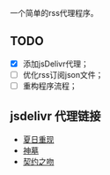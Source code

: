 一个简单的rss代理程序。

## TODO

- [x] 添加jsDelivr代理；
- [ ] 优化rss订阅json文件；
- [ ] 重构程序流程；

## jsdelivr 代理链接

- [夏日重现](https://cdn.jsdelivr.net/gh/colorsakura/rssb@latest/rss/夏日重现.xml)
- [神墓](https://cdn.jsdelivr.net/gh/colorsakura/rssb@latest/rss/神墓.xml)
- [契约之吻](https://cdn.jsdelivr.net/gh/colorsakura/rssb@latest/rss/契约之吻.xml)